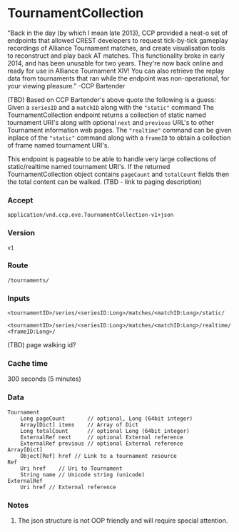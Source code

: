 # TournamentCollection
"Back in the day (by which I mean late 2013), CCP provided a neat-o set of endpoints that allowed CREST developers to request tick-by-tick gameplay recordings of Alliance Tournament matches, and create visualisation tools to reconstruct and play back AT matches. This functionality broke in early 2014, and has been unusable for two years. They're now back online and ready for use in Alliance Tournament XIV! You can also retrieve the replay data from tournaments that ran while the endpoint was non-operational, for your viewing pleasure."
-CCP Bartender  

(TBD) Based on CCP Bartender's above quote the following is a guess: Given a `seriesID` and a `matchID` along with the `"static"` command The TournamentCollection endpoint returns a collection of static named tournament URI's along with optional `next` and `previous` URL's to other Tournament information web pages.  The `"realtime"` command can be given inplace of the `"static"` command along with a `frameID` to obtain a collection of frame named tournament URI's.  

This endpoint is pageable to be able to handle very large collections of static/realtime named tournament URI's.  If the returned TournamentCollection object contains `pageCount` and `totalCount` fields then the total content can be walked. (TBD - link to paging description)

### Accept
`application/vnd.ccp.eve.TournamentCollection-v1+json`

### Version
`v1`

### Route
`/tournaments/`

### Inputs
`<tournamentID>/series/<seriesID:Long>/matches/<matchID:Long>/static/`

`<tournamentID>/series/<seriesID:Long>/matches/<matchID:Long>/realtime/<frameID:Long>/`

(TBD) page walking id?
 
### Cache time

300 seconds (5 minutes)

### Data
    Tournament
        Long pageCount       // optional, Long (64bit integer)
        Array[Dict] items    // Array of Dict
        Long totalCount      // optional Long (64bit integer)
        ExternalRef next     // optional External reference
        ExternalRef previous // optional External reference
    Array[Dict]
        Object[Ref] href // Link to a tournament resource
    Ref
        Uri href    // Uri to Tournament
        String name // Unicode string (unicode)	
    ExternalRef
        Uri href // External reference
		
### Notes
1. The json structure is not OOP friendly and will require special attention.

  

